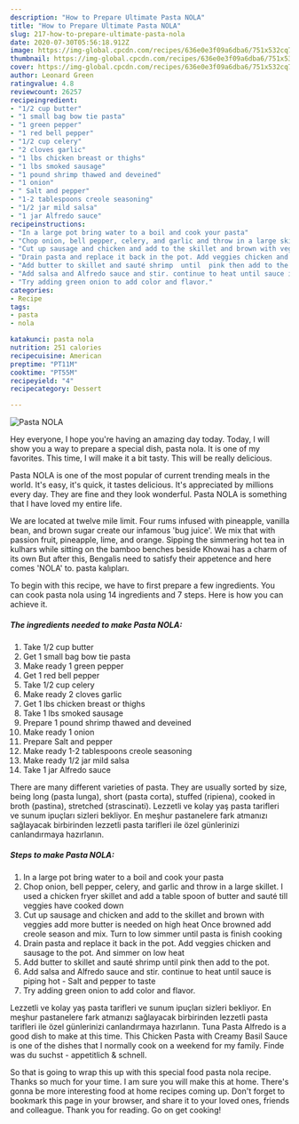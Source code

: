 ```yaml
---
description: "How to Prepare Ultimate Pasta NOLA"
title: "How to Prepare Ultimate Pasta NOLA"
slug: 217-how-to-prepare-ultimate-pasta-nola
date: 2020-07-30T05:56:18.912Z
image: https://img-global.cpcdn.com/recipes/636e0e3f09a6dba6/751x532cq70/pasta-nola-recipe-main-photo.jpg
thumbnail: https://img-global.cpcdn.com/recipes/636e0e3f09a6dba6/751x532cq70/pasta-nola-recipe-main-photo.jpg
cover: https://img-global.cpcdn.com/recipes/636e0e3f09a6dba6/751x532cq70/pasta-nola-recipe-main-photo.jpg
author: Leonard Green
ratingvalue: 4.8
reviewcount: 26257
recipeingredient:
- "1/2 cup butter"
- "1 small bag bow tie pasta"
- "1 green pepper"
- "1 red bell pepper"
- "1/2 cup celery"
- "2 cloves garlic"
- "1 lbs chicken breast or thighs"
- "1 lbs smoked sausage"
- "1 pound shrimp thawed and deveined"
- "1 onion"
- " Salt and pepper"
- "1-2 tablespoons creole seasoning"
- "1/2 jar mild salsa"
- "1 jar Alfredo sauce"
recipeinstructions:
- "In a large pot bring water to a boil and cook your pasta"
- "Chop onion, bell pepper, celery, and garlic and throw in a large skillet. I used a chicken fryer skillet and add a table spoon of butter and sauté till veggies have cooked down"
- "Cut up sausage and chicken and add to the skillet and brown with veggies add more butter is needed on high heat Once browned add creole season and mix. Turn  to low simmer until pasta is finish cooking"
- "Drain pasta and replace it back in the pot. Add veggies chicken and sausage to the pot. And simmer on low heat"
- "Add butter to skillet and sauté shrimp  until  pink then add to the pot."
- "Add salsa and Alfredo sauce and stir. continue to heat until sauce is piping hot Salt and pepper to taste"
- "Try adding green onion to add color and flavor."
categories:
- Recipe
tags:
- pasta
- nola

katakunci: pasta nola 
nutrition: 251 calories
recipecuisine: American
preptime: "PT11M"
cooktime: "PT55M"
recipeyield: "4"
recipecategory: Dessert

---
```



![Pasta NOLA](https://img-global.cpcdn.com/recipes/636e0e3f09a6dba6/751x532cq70/pasta-nola-recipe-main-photo.jpg)

Hey everyone, I hope you're having an amazing day today. Today, I will show you a way to prepare a special dish, pasta nola. It is one of my favorites. This time, I will make it a bit tasty. This will be really delicious.

Pasta NOLA is one of the most popular of current trending meals in the world. It's easy, it's quick, it tastes delicious. It's appreciated by millions every day. They are fine and they look wonderful. Pasta NOLA is something that I have loved my entire life.

We are located at twelve mile limit. Four rums infused with pineapple, vanilla bean, and brown sugar create our infamous &#39;bug juice&#39;. We mix that with passion fruit, pineapple, lime, and orange. Sipping the simmering hot tea in kulhars while sitting on the bamboo benches beside Khowai has a charm of its own But after this, Bengalis need to satisfy their appetence and here comes &#39;NOLA&#39; to. pasta kalıpları.


To begin with this recipe, we have to first prepare a few ingredients. You can cook pasta nola using 14 ingredients and 7 steps. Here is how you can achieve it.

<!--inarticleads1-->

##### The ingredients needed to make Pasta NOLA:

1. Take 1/2 cup butter
1. Get 1 small bag bow tie pasta
1. Make ready 1 green pepper
1. Get 1 red bell pepper
1. Take 1/2 cup celery
1. Make ready 2 cloves garlic
1. Get 1 lbs chicken breast or thighs
1. Take 1 lbs smoked sausage
1. Prepare 1 pound shrimp thawed and deveined
1. Make ready 1 onion
1. Prepare  Salt and pepper
1. Make ready 1-2 tablespoons creole seasoning
1. Make ready 1/2 jar mild salsa
1. Take 1 jar Alfredo sauce


There are many different varieties of pasta. They are usually sorted by size, being long (pasta lunga), short (pasta corta), stuffed (ripiena), cooked in broth (pastina), stretched (strascinati). Lezzetli ve kolay yaş pasta tarifleri ve sunum ipuçları sizleri bekliyor. En meşhur pastanelere fark atmanızı sağlayacak birbirinden lezzetli pasta tarifleri ile özel günlerinizi canlandırmaya hazırlanın. 

<!--inarticleads2-->

##### Steps to make Pasta NOLA:

1. In a large pot bring water to a boil and cook your pasta
1. Chop onion, bell pepper, celery, and garlic and throw in a large skillet. I used a chicken fryer skillet and add a table spoon of butter and sauté till veggies have cooked down
1. Cut up sausage and chicken and add to the skillet and brown with veggies add more butter is needed on high heat Once browned add creole season and mix. Turn  to low simmer until pasta is finish cooking
1. Drain pasta and replace it back in the pot. Add veggies chicken and sausage to the pot. And simmer on low heat
1. Add butter to skillet and sauté shrimp  until  pink then add to the pot.
1. Add salsa and Alfredo sauce and stir. continue to heat until sauce is piping hot - Salt and pepper to taste
1. Try adding green onion to add color and flavor.


Lezzetli ve kolay yaş pasta tarifleri ve sunum ipuçları sizleri bekliyor. En meşhur pastanelere fark atmanızı sağlayacak birbirinden lezzetli pasta tarifleri ile özel günlerinizi canlandırmaya hazırlanın. Tuna Pasta Alfredo is a good dish to make at this time. This Chicken Pasta with Creamy Basil Sauce is one of the dishes that I normally cook on a weekend for my family. Finde was du suchst - appetitlich &amp; schnell. 

So that is going to wrap this up with this special food pasta nola recipe. Thanks so much for your time. I am sure you will make this at home. There's gonna be more interesting food at home recipes coming up. Don't forget to bookmark this page in your browser, and share it to your loved ones, friends and colleague. Thank you for reading. Go on get cooking!
